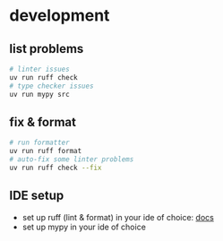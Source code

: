 # development
## list problems
```bash
# linter issues
uv run ruff check
# type checker issues
uv run mypy src
```

## fix & format
```bash
# run formatter
uv run ruff format
# auto-fix some linter problems
uv run ruff check --fix
```

## IDE setup
- set up ruff (lint & format) in your ide of choice: [docs](https://docs.astral.sh/ruff/editors/setup/)
- set up mypy in your ide of choice
